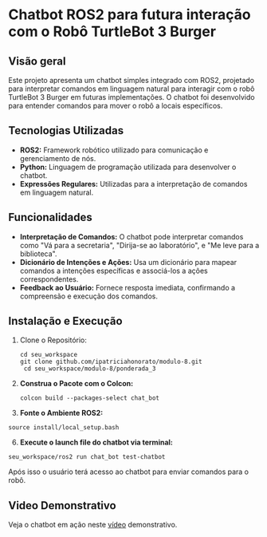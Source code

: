 # Chatbot ROS2 para futura interação com o Robô TurtleBot 3 Burger

## Visão geral

Este projeto apresenta um chatbot simples integrado com ROS2, projetado para interpretar comandos em linguagem natural para interagir com o robô TurtleBot 3 Burger em futuras implementações. O chatbot foi desenvolvido para entender comandos para mover o robô a locais específicos. 

## Tecnologias Utilizadas

 - **ROS2:** Framework robótico utilizado para comunicação e gerenciamento de nós. 
  -  **Python:** Linguagem de programação utilizada para desenvolver o chatbot. 
   - **Expressões Regulares:** Utilizadas para a interpretação de comandos em linguagem natural.

   
## Funcionalidades
 - **Interpretação de Comandos:** O chatbot pode interpretar comandos como "Vá para a secretaria", "Dirija-se ao laboratório", e "Me leve para a biblioteca".
 -  **Dicionário de Intenções e Ações:** Usa um dicionário para mapear comandos a intenções específicas e associá-los a ações correspondentes.
 - **Feedback ao Usuário:** Fornece resposta imediata, confirmando a compreensão e execução dos comandos.
##  Instalação e Execução

1. Clone o Repositório:

   ```
   cd seu_workspace
   git clone github.com/ipatriciahonorato/modulo-8.git
    cd seu_workspace/modulo-8/ponderada_3
   ```

2. **Construa o Pacote com o Colcon:**

    `colcon build --packages-select chat_bot`
   
4. **Fonte o Ambiente ROS2:**

`source install/local_setup.bash`

6. **Execute o launch file do chatbot via terminal:**

``seu_workspace/ros2 run chat_bot test-chatbot``

Após isso o usuário terá acesso ao chatbot para enviar comandos para o robô. 

## Video Demonstrativo

Veja o chatbot em ação neste [vídeo](https://drive.google.com/file/d/1cd0n81JRAL1g-cNzUVZQofRyk8CwC8Fd/view?usp=sharing) demonstrativo.
